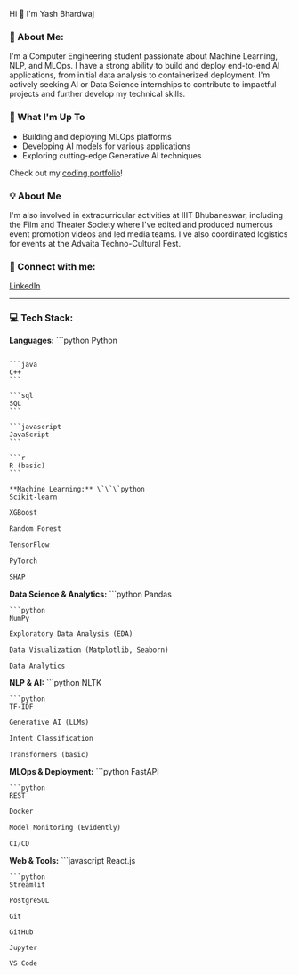 
Hi 👋 I'm Yash Bhardwaj

### 💫 About Me:

I'm a Computer Engineering student passionate about Machine Learning, NLP, and MLOps. I have a strong ability to build and deploy end-to-end AI applications, from initial data analysis to containerized deployment. I'm actively seeking AI or Data Science internships to contribute to impactful projects and further develop my technical skills.

### 🚀 What I'm Up To

* Building and deploying MLOps platforms
* Developing AI models for various applications
* Exploring cutting-edge Generative AI techniques

Check out my [coding portfolio](https://github.com/bhardwaj-yash1)!

### 💡 About Me

I'm also involved in extracurricular activities at IIIT Bhubaneswar, including the Film and Theater Society where I've edited and produced numerous event promotion videos and led media teams. I've also coordinated logistics for events at the Advaita Techno-Cultural Fest.

### 🔗 Connect with me:

[LinkedIn](https://linkedin.com/in/yash-bhardwaj)

---

### 💻 Tech Stack:

**Languages:** ```python
Python
````

```java
C++
```

```sql
SQL
```

```javascript
JavaScript
```

```r
R (basic)
```

**Machine Learning:** \`\`\`python
Scikit-learn

````
```python
XGBoost
````

```python
Random Forest
```

```python
TensorFlow
```

```python
PyTorch
```

```python
SHAP
```

**Data Science & Analytics:** \`\`\`python
Pandas

````
```python
NumPy
````

```python
Exploratory Data Analysis (EDA)
```

```python
Data Visualization (Matplotlib, Seaborn)
```

```python
Data Analytics
```

**NLP & AI:** \`\`\`python
NLTK

````
```python
TF-IDF
````

```python
Generative AI (LLMs)
```

```python
Intent Classification
```

```python
Transformers (basic)
```

**MLOps & Deployment:** \`\`\`python
FastAPI

````
```python
REST
````

```python
Docker
```

```python
Model Monitoring (Evidently)
```

```python
CI/CD
```

**Web & Tools:** \`\`\`javascript
React.js

````
```python
Streamlit
````

```sql
PostgreSQL
```

```
Git
```

```
GitHub
```

```
Jupyter
```

```
VS Code
```

```
```
